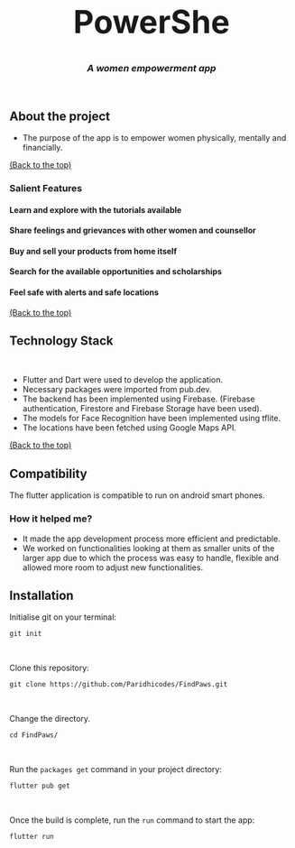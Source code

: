 # <center><h1 align="center"> PowerShe </h1></center>
### <center><p align="center"><i>A women empowerment app</i></p></center>

<br> 

## About the project


- The purpose of the app is to empower women physically, mentally and financially.

[(Back to the top)](#-findpaws---1)

### Salient Features

#### Learn and explore with the tutorials available
#### Share feelings and grievances with other women and counsellor
#### Buy and sell your products from home itself
#### Search for the available opportunities and scholarships
#### Feel safe with alerts and safe locations
[(Back to the top)](#-findpaws---1)

## Technology Stack


<br>

- Flutter and Dart were used to develop the application.
- Necessary packages were imported from pub.dev.
- The backend has been implemented using Firebase. (Firebase authentication, Firestore and Firebase Storage have been used).
- The models for Face Recognition have been implemented using tflite.
- The locations have been fetched using Google Maps API.

[(Back to the top)](#-findpaws---1)


## Compatibility

The flutter application is compatible to run on android smart phones.


    
### How it helped me?

- It made the app development process more efficient and predictable.
- We worked on functionalities looking at them as smaller units of the larger app due to which the process was easy to handle, flexible and allowed more room to adjust new functionalities.

    

## Installation

Initialise git on your terminal:
```
git init
```
<br>

Clone this repository:
``` 
git clone https://github.com/Paridhicodes/FindPaws.git
```
<br>

Change the directory.
```
cd FindPaws/
```
      
<br>
      
      
Run the ```packages get``` command in your project directory:

```
flutter pub get
```

<br>

Once the build is complete, run the ```run``` command to start the app:

```
flutter run
```

    
